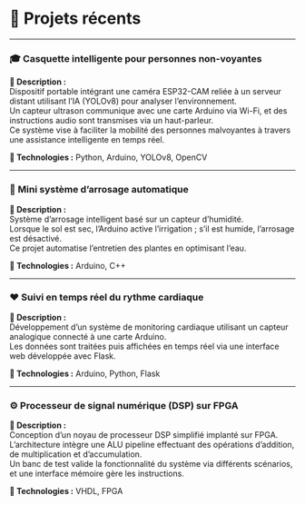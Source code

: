 # 🚀 Projets récents

---

### 🎓 Casquette intelligente pour personnes non-voyantes
**📌 Description :**  
Dispositif portable intégrant une caméra ESP32-CAM reliée à un serveur distant utilisant l’IA (YOLOv8) pour analyser l’environnement.  
Un capteur ultrason communique avec une carte Arduino via Wi-Fi, et des instructions audio sont transmises via un haut-parleur.  
Ce système vise à faciliter la mobilité des personnes malvoyantes à travers une assistance intelligente en temps réel.

**🧰 Technologies :** Python, Arduino, YOLOv8, OpenCV

---

### 🌱 Mini système d’arrosage automatique
**📌 Description :**  
Système d’arrosage intelligent basé sur un capteur d’humidité.  
Lorsque le sol est sec, l’Arduino active l’irrigation ; s’il est humide, l’arrosage est désactivé.  
Ce projet automatise l’entretien des plantes en optimisant l’eau.

**🧰 Technologies :** Arduino, C++

---

### ❤️ Suivi en temps réel du rythme cardiaque
**📌 Description :**  
Développement d’un système de monitoring cardiaque utilisant un capteur analogique connecté à une carte Arduino.  
Les données sont traitées puis affichées en temps réel via une interface web développée avec Flask.

**🧰 Technologies :** Arduino, Python, Flask

---

### ⚙️ Processeur de signal numérique (DSP) sur FPGA
**📌 Description :**  
Conception d’un noyau de processeur DSP simplifié implanté sur FPGA.  
L’architecture intègre une ALU pipeline effectuant des opérations d’addition, de multiplication et d’accumulation.  
Un banc de test valide la fonctionnalité du système via différents scénarios, et une interface mémoire gère les instructions.

**🧰 Technologies :** VHDL, FPGA

